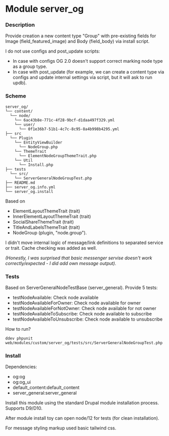 # Module server_og

### Description
Provide creation a new content type "Group" with pre-existing fields for Image (field_featured_image) and Body (field_body) via install script.

I do not use configs and post_update scripts:
- In case with configs OG 2.0 doesn't support correct marking node type as a group type.
- In case with post_update (for example, we can create a content type via configs and update internal settings via script, but it will ask to run updb).

### Scheme
```
server_og/
└── content/
  └── node/
    └── 6ac43b8e-771c-4f28-9bcf-d1daa497f329.yml
    └── user/
      └── 0f1e36b7-51b1-4c7c-8c95-8a4b998b4295.yml
├── src
  └── Plugin
    └── EntityViewBuilder
      └── NodeGroup.php
    └── ThemeTrait
      └── ElementNodeGroupThemeTrait.php
    └── Util
      └── Install.php
├── tests
  └── src/
    └── ServerGeneralNodeGroupTest.php
├── README.md
├── server_og.info.yml
└── server_og.install
```

Based on
- ElementLayoutThemeTrait (trait)
- InnerElementLayoutThemeTrait (trait)
- SocialShareThemeTrait (trait)
- TitleAndLabelsThemeTrait (trait)
- NodeGroup (plugin, "node.group").

I didn't move internal logic of message/link definitions to separated service or trait.
Cache checking was added as well.

*(Honestly, I was surprised that basic messenger servise doesn't work correctly/expected - I did add own message output).*

### Tests

Based on ServerGeneralNodeTestBase (server_general).
Provide 5 tests:
 - testNodeAvailable: Check node available
 - testNodeAvailableForOwner: Check node available for owner
 - testNodeAvailableForNotOwner: Check node available for not owner
 - testNodeAvailableToSubscribe: Check node available to subscribe
 - testNodeAvailableToUnsubscribe: Check node available to unsubscribe

How to run?
```
ddev phpunit web/modules/custom/server_og/tests/src/ServerGeneralNodeGroupTest.php
```

### Install
Dependencies:
- og:og
- og:og_ui
- default_content:default_content
- server_general:server_general

Install this module using the standard Drupal module installation process.
Supports D9/D10.

After module install toy can open node/12 for tests (for clean installation).

For message styling markup used basic tailwind css.



